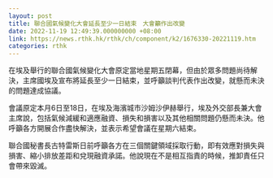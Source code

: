 ```yaml
---
layout: post
title: 聯合國氣候變化大會延長至少一日結束　大會籲作出改變
date: 2022-11-19 12:49:39.000000000 +08:00
link: https://news.rthk.hk/rthk/ch/component/k2/1676330-20221119.htm
categories: rthk
---
```


在埃及舉行的聯合國氣候變化大會原定當地星期五閉幕，但由於眾多問題尚待解決，主席國埃及宣布將延長至少一日結束，並呼籲談判代表作出改變，就懸而未決的問題達成協議。 

會議原定本月6日至18日，在埃及海濱城市沙姆沙伊赫舉行，埃及外交部長兼大會主席說，包括氣候減緩和適應融資、損失和損害以及其他相關問題仍懸而未決。他呼籲各方開展合作盡快解決，並表示希望會議在星期六結束。 

聯合國秘書長古特雷斯日前呼籲各方在三個關鍵領域採取行動，即有效應對損失與損害、縮小排放差距和兌現融資承諾。他說現在不是相互指責的時候，推卸責任只會帶來毀滅。
